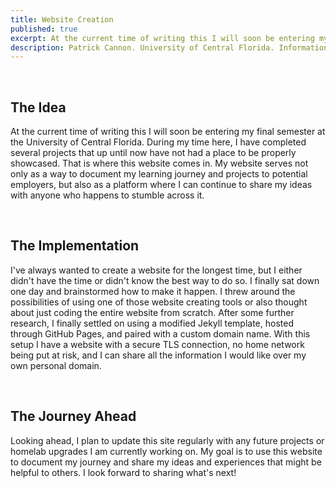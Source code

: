 ```yaml
---
title: Website Creation
published: true
excerpt: At the current time of writing this I will soon be entering my final semester at the University of Central Florida. During my time here...
description: Patrick Cannon. University of Central Florida. Information Technology Major. Secure Computing and Networking Minor...
---
```


<br>

## The Idea

At the current time of writing this I will soon be entering my final semester at the University of Central Florida. During my time here, I have completed several projects that up until now have not had a place to be properly showcased. That is where this website comes in. My website serves not only as a way to document my learning journey and projects to potential employers, but also as a platform where I can continue to share my ideas with anyone who happens to stumble across it.

<br>

## The Implementation

I've always wanted to create a website for the longest time, but I either didn't have the time or didn't know the best way to do so. I finally sat down one day and brainstormed how to make it happen. I threw around the possibilities of using one of those website creating tools or also thought about just coding the entire website from scratch. After some further research, I finally settled on using a modified Jekyll template, hosted through GitHub Pages, and paired with a custom domain name. With this setup I have a website with a secure TLS connection, no home network being put at risk, and I can share all the information I would like over my own personal domain.  

<br>

## The Journey Ahead

Looking ahead, I plan to update this site regularly with any future projects or homelab upgrades I am currently working on. My goal is to use this website to document my journey and share my ideas and experiences that might be helpful to others. I look forward to sharing what's next!
